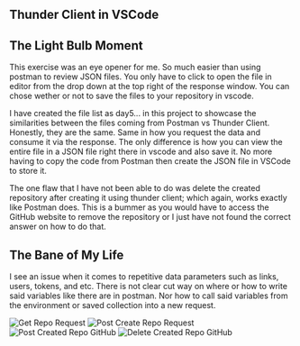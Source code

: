 ## Thunder Client in VSCode

## The Light Bulb Moment
This exercise was an eye opener for me. So much easier than using postman to review JSON files. You only have to click to open the file in editor from the drop down at the top right of the response window. You can chose wether or not to save the files to your repository in vscode.

I have created the file list as day5... in this project to showcase the similarities between the files coming from Postman vs Thunder Client. Honestly, they are the same. Same in how you request the data and consume it via the response. The only difference is how you can view the entire file in a JSON file right there in vscode and also save it. No more having to copy the code from Postman then create the JSON file in VSCode to store it. 

The one flaw that I have not been able to do was delete the created repository after creating it using thunder client; which again, works exactly like Postman does. This is a bummer as you would have to access the GitHub website to remove the repository or I just have not found the correct answer on how to do that. 

## The Bane of My Life
I see an issue when it comes to repetitive data parameters such as links, users, tokens, and etc. There is not clear cut way on where or how to write said variables like there are in postman. Nor how to call said variables from the environment or saved collection into a new request.

![Get Repo Request](https://res.cloudinary.com/dgls7u3iq/image/upload/v1725336202/day5thunderclient.getrequest.vscode_hdif7h.jpg)
![Post Create Repo Request](https://res.cloudinary.com/dgls7u3iq/image/upload/v1725336772/day5thunderclient.postrequestcreaterepothunderclientrequest.vscode_lh8lz3.jpg)
![Post Created Repo GitHub](https://res.cloudinary.com/dgls7u3iq/image/upload/v1725336772/day5thunderclient.postrequestcreaterepo.vscode_i06qhf.jpg)
![Delete Created Repo GitHub](https://res.cloudinary.com/dgls7u3iq/image/upload/v1725337513/day5thunderclient.postrequestdeleterepothunderclientrequest.vscode_d3kchv.jpg)